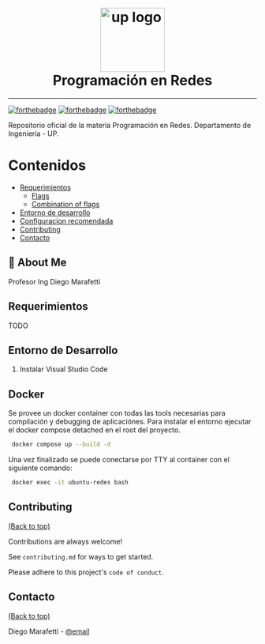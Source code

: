 <h1 align="center">
  <br>
  <a href="https://www.palermo.edu"><img src="https://www.palermo.edu/images/header/logo@2x.png" alt="up logo" width="130"></a>
  <br>
  Programación en Redes 
</h1>
<hr/>

[![forthebadge](https://forthebadge.com/images/badges/docker-container.svg)](https://forthebadge.com)
[![forthebadge](https://forthebadge.com/images/badges/made-with-c.svg)](https://forthebadge.com)
[![forthebadge](http://forthebadge.com/images/badges/built-with-love.svg)](http://forthebadge.com)


Repositorio oficial de la materia Programación en Redes. Departamento de Ingeniería - UP.


# Contenidos

- [Requerimientos](#Requerimientos)
  - [Flags](#flags)
  - [Combination of flags](#combination-of-flags)
- [Entorno de desarrollo](#installation)
- [Configuracion recomendada](#recommended-configurations)
- [Contributing](#contributing)
- [Contacto](#contacto)

## 🚀 About Me

Profesor Ing Diego Marafetti


## Requerimientos


TODO


## Entorno de Desarrollo


1. Instalar Visual Studio Code


## Docker

Se provee un docker container con todas las tools necesarias para compilación y debugging de aplicaciónes. Para instalar el entorno ejecutar el docker compose detached en el root del proyecto. 

```bash
 docker compose up --build -d
```

Una vez finalizado se puede conectarse por TTY al container con el siguiente comando:

```bash
 docker exec -it ubuntu-redes bash
```



## Contributing

[(Back to top)](#contenidos)

Contributions are always welcome!

See `contributing.md` for ways to get started.

Please adhere to this project's `code of conduct`.




## Contacto

[(Back to top)](#contenidos)

Diego Marafetti - [@email](mailto:dmaraf@palermo.edu)